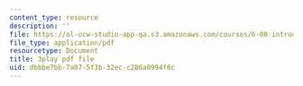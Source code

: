 ```yaml
---
content_type: resource
description: ''
file: https://ol-ocw-studio-app-qa.s3.amazonaws.com/courses/6-00-introduction-to-computer-science-and-programming-fall-2008/dbbbe7bb7a075f3b32ecc286a0994f6c_SuOIpJnn888.pdf
file_type: application/pdf
resourcetype: Document
title: 3play pdf file
uid: dbbbe7bb-7a07-5f3b-32ec-c286a0994f6c
---
```

